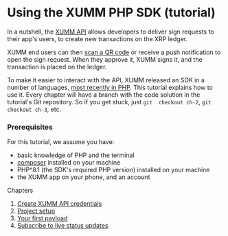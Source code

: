 # Using the XUMM PHP SDK (tutorial)

In a nutshell, the [XUMM API](https://xumm.readme.io/docs/call-xumm-platform) allows developers to deliver sign requests
to their app's users, to create new transactions on the XRP ledger.

XUMM end users can then [scan a QR code](https://www.youtube.com/watch?v=P6hL1FDvF4c) or receive a push notification to 
open the sign request. When they approve it, XUMM signs it, and the transaction is placed on the ledger.

To make it easier to interact with the API, XUMM released an SDK in a number of languages, 
[most recently in PHP](https://github.com/XRPL-Labs/XUMM-SDK-PHP). This tutorial explains how to use it. Every chapter 
will have a branch with the code solution in the tutorial's Git repository. So if you get stuck, just `git 
checkout ch-2`, `git checkout ch-3`, etc.

### Prerequisites
For this tutorial, we assume you have:
- basic knowledge of PHP and the terminal
- [composer](https://getcomposer.org/doc/00-intro.md) installed on your machine
- PHP^8.1 (the SDK's required PHP version) installed on your machine
- the XUMM app on your phone, and an account

Chapters
1. [Create XUMM API credentials](https://dev.to/wietse/xumm-sdk-1-get-your-xumm-api-credentials-5c3i)
2. [Project setup](instructions/2-project-setup.md)
3. [Your first payload](instructions/3-create-payload.md)
4. [Subscribe to live status updates](instructions/4-live-status-updates.md)


